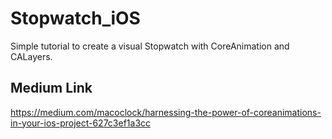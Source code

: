 # Stopwatch_iOS
Simple tutorial to create a visual Stopwatch with CoreAnimation and CALayers.

## Medium Link
https://medium.com/macoclock/harnessing-the-power-of-coreanimations-in-your-ios-project-627c3ef1a3cc
